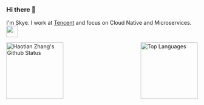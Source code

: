 ### Hi there 👋

I'm Skye. I work at [Tencent](https://opensource.tencent.com/) and focus on Cloud Native and Microservices.<img src="https://media.giphy.com/media/WUlplcMpOCEmTGBtBW/giphy.gif" width="30">

<div style="display: flex; justify-content: space-between;">
<img src="https://github-readme-stats.vercel.app/api?username=SkyeBeFreeman&count_private=true&show_icons=true&rank_icon=percentile" height="150px" alt="Haotian Zhang's Github Status" >
<img src="https://github-readme-stats.vercel.app/api/top-langs/?username=SkyeBeFreeman&layout=compact" height="150px" alt="Top Languages">
</div>
